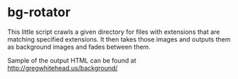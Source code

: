 # bg-rotator

This little script crawls a given directory for files with extensions that are matching specified extensions.  It then takes those images and outputs them as background images and fades between them.

Sample of the output HTML can be found at http://gregwhitehead.us/background/